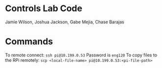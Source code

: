 # Controls Lab Code
Jamie Wilson, Joshua Jackson, Gabe Mejia, Chase Barajas

# Commands
To remote connect: `ssh pi@10.199.0.53` Password is `eng120`
To copy files to the RPi remotely: `scp <local-file-name> pi@10.199.0.53:<pi-file-path>`
